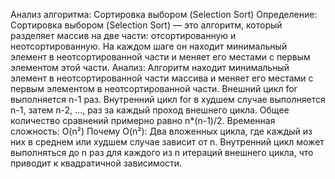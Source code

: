 Анализ алгоритма: Сортировка выбором (Selection Sort)
Определение:
Сортировка выбором (Selection Sort) — это алгоритм, который разделяет массив на две части: отсортированную и неотсортированную. На каждом шаге он находит минимальный элемент в неотсортированной части и меняет его местами с первым элементом этой части.
Анализ:
Алгоритм находит минимальный элемент в неотсортированной части массива и меняет его местами с первым элементом в неотсортированной части.
Внешний цикл for выполняется n-1 раз.
Внутренний цикл for в худшем случае выполняется n-1, затем n-2, ..., раз за каждый проход внешнего цикла.
Общее количество сравнений примерно равно n*(n-1)/2.
Временная сложность: O(n²)
Почему O(n²): Два вложенных цикла, где каждый из них в среднем или худшем случае зависит от n. Внутренний цикл может выполняться до n раз для каждого из n итераций внешнего цикла, что приводит к квадратичной зависимости.
